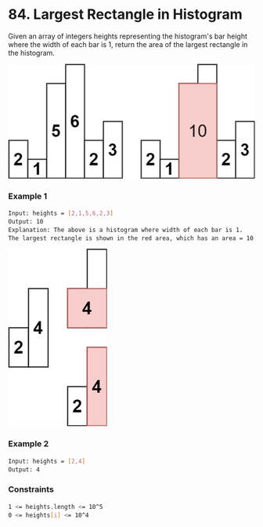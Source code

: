# 84. Largest Rectangle in Histogram

Given an array of integers heights representing the histogram's bar height where the width of each bar is 1, return the area of the largest rectangle in the histogram.

[![histogram](histogram.jpg)]()
### Example 1
```sh
Input: heights = [2,1,5,6,2,3]
Output: 10
Explanation: The above is a histogram where width of each bar is 1.
The largest rectangle is shown in the red area, which has an area = 10 units.
```

[![histogram-1](histogram-1.jpg)]()
### Example 2
```sh
Input: heights = [2,4]
Output: 4
```

### Constraints
```sh
1 <= heights.length <= 10^5
0 <= heights[i] <= 10^4
```
